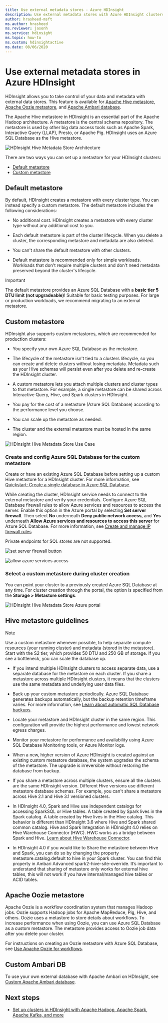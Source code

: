 ```yaml
---
title: Use external metadata stores - Azure HDInsight 
description: Use external metadata stores with Azure HDInsight clusters.
author: hrasheed-msft
ms.author: hrasheed
ms.reviewer: jasonh
ms.service: hdinsight
ms.topic: how-to
ms.custom: hdinsightactive
ms.date: 08/06/2020
---
```


# Use external metadata stores in Azure HDInsight

HDInsight allows you to take control of your data and metadata with external data stores. This feature is available for [Apache Hive metastore](#custom-metastore), [Apache Oozie metastore](#apache-oozie-metastore), and [Apache Ambari database](#custom-ambari-db).

The Apache Hive metastore in HDInsight is an essential part of the Apache Hadoop architecture. A metastore is the central schema repository. The metastore is used by other big data access tools such as Apache Spark, Interactive Query (LLAP), Presto, or Apache Pig. HDInsight uses an Azure SQL Database as the Hive metastore.

![HDInsight Hive Metadata Store Architecture](./media/hdinsight-use-external-metadata-stores/metadata-store-architecture.png)

There are two ways you can set up a metastore for your HDInsight clusters:

* [Default metastore](#default-metastore)
* [Custom metastore](#custom-metastore)

## Default metastore

By default, HDInsight creates a metastore with every cluster type. You can instead specify a custom metastore. The default metastore includes the following considerations:

* No additional cost. HDInsight creates a metastore with every cluster type without any additional cost to you.

* Each default metastore is part of the cluster lifecycle. When you delete a cluster, the corresponding metastore and metadata are also deleted.

* You can't share the default metastore with other clusters.

* Default metastore is recommended only for simple workloads. Workloads that don't require multiple clusters and don't need metadata preserved beyond the cluster's lifecycle.

> [!IMPORTANT]
> The default metastore provides an Azure SQL Database with a **basic tier 5 DTU limit (not upgradeable)**! Suitable for basic testing purposes. For large or production workloads, we recommend migrating to an external metastore.

## Custom metastore

HDInsight also supports custom metastores, which are recommended for production clusters:

* You specify your own Azure SQL Database as the metastore.

* The lifecycle of the metastore isn't tied to a clusters lifecycle, so you can create and delete clusters without losing metadata. Metadata such as your Hive schemas will persist even after you delete and re-create the HDInsight cluster.

* A custom metastore lets you attach multiple clusters and cluster types to that metastore. For example, a single metastore can be shared across Interactive Query, Hive, and Spark clusters in HDInsight.

* You pay for the cost of a metastore (Azure SQL Database) according to the performance level you choose.

* You can scale up the metastore as needed.

* The cluster and the external metastore must be hosted in the same region.

![HDInsight Hive Metadata Store Use Case](./media/hdinsight-use-external-metadata-stores/metadata-store-use-case.png)

### Create and config Azure SQL Database for the custom metastore

Create or have an existing Azure SQL Database before setting up a custom Hive metastore for a HDInsight cluster.  For more information, see [Quickstart: Create a single database in Azure SQL Database](https://docs.microsoft.com/azure/sql-database/sql-database-single-database-get-started?tabs=azure-portal).

While creating the cluster, HDInsight service needs to connect to the external metastore and verify your credentials. Configure Azure SQL Database firewall rules to allow Azure services and resources to access the server. Enable this option in the Azure portal by selecting **Set server firewall**. Then select **No** underneath **Deny public network access**, and **Yes** underneath **Allow Azure services and resources to access this server** for Azure SQL Database. For more information, see [Create and manage IP firewall rules](https://docs.microsoft.com/azure/sql-database/sql-database-firewall-configure#use-the-azure-portal-to-manage-server-level-ip-firewall-rules)

Private endpoints for SQL stores are not supported.

![set server firewall button](./media/hdinsight-use-external-metadata-stores/configure-azure-sql-database-firewall1.png)

![allow azure services access](./media/hdinsight-use-external-metadata-stores/configure-azure-sql-database-firewall2.png)

### Select a custom metastore during cluster creation

You can point your cluster to a previously created Azure SQL Database at any time. For cluster creation through the portal, the option is specified from the **Storage > Metastore settings**.

![HDInsight Hive Metadata Store Azure portal](./media/hdinsight-use-external-metadata-stores/azure-portal-cluster-storage-metastore.png)

## Hive metastore guidelines

> [!NOTE]
> Use a custom metastore whenever possible, to help separate compute resources (your running cluster) and metadata (stored in the metastore). Start with the S2 tier, which provides 50 DTU and 250 GB of storage. If you see a bottleneck, you can scale the database up.

* If you intend multiple HDInsight clusters to access separate data, use a separate database for the metastore on each cluster. If you share a metastore across multiple HDInsight clusters, it means that the clusters use the same metadata and underlying user data files.

* Back up your custom metastore periodically. Azure SQL Database generates backups automatically, but the backup retention timeframe varies. For more information, see [Learn about automatic SQL Database backups](../azure-sql/database/automated-backups-overview.md).

* Locate your metastore and HDInsight cluster in the same region. This configuration will provide the highest performance and lowest network egress charges.

* Monitor your metastore for performance and availability using Azure SQL Database Monitoring tools, or Azure Monitor logs.

* When a new, higher version of Azure HDInsight is created against an existing custom metastore database, the system upgrades the schema of the metastore. The upgrade is irreversible without restoring the database from backup.

* If you share a metastore across multiple clusters, ensure all the clusters are the same HDInsight version. Different Hive versions use different metastore database schemas. For example, you can't share a metastore across Hive 2.1 and Hive 3.1 versioned clusters.

* In HDInsight 4.0, Spark and Hive use independent catalogs for accessing SparkSQL or Hive tables. A table created by Spark lives in the Spark catalog. A table created by Hive lives in the Hive catalog. This behavior is different than HDInsight 3.6 where Hive and Spark shared common catalog. Hive and Spark Integration in HDInsight 4.0 relies on Hive Warehouse Connector (HWC). HWC works as a bridge between Spark and Hive. [Learn about Hive Warehouse Connector](../hdinsight/interactive-query/apache-hive-warehouse-connector.md).

* In HDInsight 4.0 if you would like to Share the metastore between Hive and Spark, you can do so by changing the property metastore.catalog.default to hive in your Spark cluster. You can find this property in Ambari Advanced spark2-hive-site-override. It’s important to understand that sharing of metastore only works for external hive tables, this will not work if you have internal/managed hive tables or ACID tables.  

## Apache Oozie metastore

Apache Oozie is a workflow coordination system that manages Hadoop jobs. Oozie supports Hadoop jobs for Apache MapReduce, Pig, Hive, and others.  Oozie uses a metastore to store details about workflows. To increase performance when using Oozie, you can use Azure SQL Database as a custom metastore. The metastore provides access to Oozie job data after you delete your cluster.

For instructions on creating an Oozie metastore with Azure SQL Database, see [Use Apache Oozie for workflows](hdinsight-use-oozie-linux-mac.md).

## Custom Ambari DB

To use your own external database with Apache Ambari on HDInsight, see [Custom Apache Ambari database](hdinsight-custom-ambari-db.md).

## Next steps

* [Set up clusters in HDInsight with Apache Hadoop, Apache Spark, Apache Kafka, and more](./hdinsight-hadoop-provision-linux-clusters.md)
